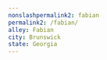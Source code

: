 ```yaml
---
﻿nonslashpermalink2: fabian
permalink2: /fabian/
alley: Fabian
city: Brunswick
state: Georgia
---
```

